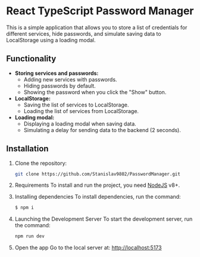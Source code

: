 # React TypeScript Password Manager

This is a simple application that allows you to store a list of credentials for different services, hide passwords, and simulate saving data to LocalStorage using a loading modal.

## Functionality

* **Storing services and passwords:**
    * Adding new services with passwords.
    * Hiding passwords by default.
    * Showing the password when you click the "Show" button.
* **LocalStorage:**
    * Saving the list of services to LocalStorage.
    * Loading the list of services from LocalStorage.
* **Loading modal:**
    * Displaying a loading modal when saving data.
    * Simulating a delay for sending data to the backend (2 seconds).

## Installation

1. Clone the repository:

   ```bash
   git clone https://github.com/Stanislav9802/PasswordManager.git
   ```

2. Requirements
   To install and run the project, you need [NodeJS](https://nodejs.org/) v8+.

3. Installing dependencies
   To install dependencies, run the command:
   
   ```bash
   $ npm i
   ```

4. Launching the Development Server
   To start the development server, run the command:
   
   ```bash
   npm run dev
   ```

5. Open the app
   Go to the local server at: [http://localhost:5173](http://localhost:5173/)
